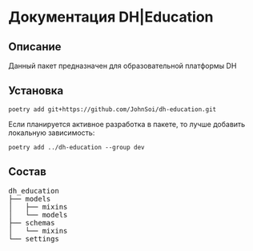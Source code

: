 # Документация DH|Education

## Описание

Данный пакет предназначен для образовательной платформы DH

## Установка

```commandline
poetry add git+https://github.com/JohnSoi/dh-education.git
```

Если планируется активное разработка в пакете, то лучше добавить локальную зависимость:
```commandline
poetry add ../dh-education --group dev
```


## Состав

<pre>
dh_education
├── models
│   ├── mixins
│   └── models
├── schemas
│   └── mixins
└── settings
</pre>